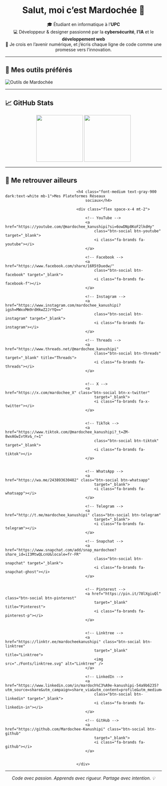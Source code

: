 <h1 align="center">Salut, moi c’est Mardochée 👋</h1>

<p align="center">
🎓 Étudiant en informatique à l’<strong>UPC</strong> <br>
💻 Développeur & designer passionné par la <strong>cybersécurité</strong>, <strong>l’IA</strong> et le <strong>développement web</strong><br>
🚀 Je crois en l’avenir numérique, et j’écris chaque ligne de code comme une promesse vers l’innovation.
</p>

---

## 🧰 Mes outils préférés
<img src="https://skillicons.dev/icons?i=python,c,html,css,js,figma,git,vscode,linux" alt="Outils de Mardochée" />

---

## 📈 GitHub Stats
<p align="center">
<img src="https://github-readme-stats.vercel.app/api?username=Mardochee-Kanushipi&show_icons=true&theme=tokyonight" height="150"/> 
<img src="https://github-readme-stats.vercel.app/api/top-langs/?username=Mardochee-Kanushipi&layout=compact&theme=tokyonight" height="150"/>
</p>

---

## 🔗 Me retrouver ailleurs
 <div>

                                    <h4 class="font-medium text-gray-900 dark:text-white mb-1">Mes Plateformes Réseaux
                                        sociaux</h4>

                                    <div class="flex space-x-4 mt-2">

                                        <!-- YouTube -->
                                        <a href="https://youtube.com/@mardochee_kanushipi?si=6owDNp8KoF2lkdHy"
                                            class="btn-social btn-youtube" target="_blank">
                                            <i class="fa-brands fa-youtube"></i>
                                        </a>

                                        <!-- Facebook -->
                                        <a href="https://www.facebook.com/share/16R5tDuedw/"
                                            class="btn-social btn-facebook" target="_blank">
                                            <i class="fa-brands fa-facebook-f"></i>
                                        </a>

                                        <!-- Instagram -->
                                        <a href="https://www.instagram.com/mardochee_kanushipi?igsh=MWxxMm9rdHkwZ2JrYQ=="
                                            class="btn-social btn-instagram" target="_blank">
                                            <i class="fa-brands fa-instagram"></i>
                                        </a>

                                        <!-- Threads -->
                                        <a href="https://www.threads.net/@mardochee_kanushipi"
                                            class="btn-social btn-threads" target="_blank" title="Threads">
                                            <i class="fa-brands fa-threads"></i>
                                        </a>


                                        <!-- X -->
                                        <a href="https://x.com/mardochee_X" class="btn-social btn-x-twitter"
                                            target="_blank">
                                            <i class="fa-brands fa-x-twitter"></i>
                                        </a>


                                        <!-- TikTok -->
                                        <a href="https://www.tiktok.com/@mardochee_kanushipi?_t=ZM-8wxAGwIvtKv&_r=1"
                                            class="btn-social btn-tiktok" target="_blank">
                                            <i class="fa-brands fa-tiktok"></i>
                                        </a>


                                        <!-- WhatsApp -->
                                        <a href="https://wa.me/243893630482" class="btn-social btn-whatsapp"
                                            target="_blank">
                                            <i class="fa-brands fa-whatsapp"></i>
                                        </a>

                                        <!-- Telegram -->
                                        <a href="http://t.me/mardochee_kanushipi" class="btn-social btn-telegram"
                                            target="_blank">
                                            <i class="fa-brands fa-telegram"></i>
                                        </a>

                                        <!-- Snapchat -->
                                        <a href="https://www.snapchat.com/add/snap_mardochee?share_id=iI3MtwQLcnU&locale=fr-FR"
                                            class="btn-social btn-snapchat" target="_blank">
                                            <i class="fa-brands fa-snapchat-ghost"></i>
                                        </a>


                                        <!-- Pinterest -->
                                        <a href="https://pin.it/78lXgiuQl" class="btn-social btn-pinterest"
                                            target="_blank" title="Pinterest">
                                            <i class="fa-brands fa-pinterest-p"></i>
                                        </a>


                                        <!-- Linktree -->
                                        <a href="https://linktr.ee/mardocheekanushipi" class="btn-social btn-linktree"
                                            target="_blank" title="Linktree">
                                            <img src="./Fonts/linktree.svg" alt="Linktree" />
                                        </a>

                                        <!-- LinkedIn -->
                                        <a href="https://www.linkedin.com/in/mardoch%C3%A9e-kanushipi-54a9b6235?utm_source=share&utm_campaign=share_via&utm_content=profile&utm_medium=android_app"
                                            class="btn-social btn-linkedin" target="_blank">
                                            <i class="fa-brands fa-linkedin-in"></i>
                                        </a>

                                        <!-- GitHub -->
                                        <a href="https://github.com/Mardochee-Kanushipi" class="btn-social btn-github"
                                            target="_blank">
                                            <i class="fa-brands fa-github"></i>
                                        </a>


                                    </div>

---

<p align="center">
  <em>Code avec passion. Apprends avec rigueur. Partage avec intention. 💡</em>
</p>
